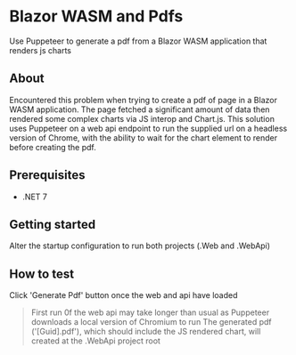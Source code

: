 # Blazor WASM and Pdfs

Use Puppeteer to generate a pdf from a Blazor WASM application that renders js charts 

## About
Encountered this problem when trying to create a pdf of page in a Blazor WASM application. The page fetched a significant amount of data then rendered some complex charts via JS interop and Chart.js. This solution uses Puppeteer on a web api endpoint to run the supplied url on a headless version of Chrome, with the ability to wait for the chart element to render before creating the pdf. 

## Prerequisites
 - .NET 7

## Getting started
Alter the startup configuration to run both projects (.Web and .WebApi)

## How to test
Click 'Generate Pdf' button once the web and api have loaded
> First run 0f the web api may take longer than usual as Puppeteer downloads a local version of Chromium to run
The generated pdf ('[Guid].pdf'), which should include the JS rendered chart, will created at the .WebApi project root
